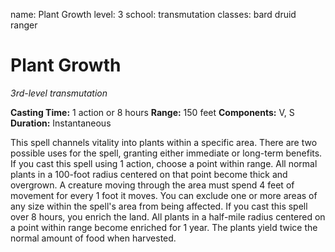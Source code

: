 name: Plant Growth
level: 3
school: transmutation
classes: bard
         druid
         ranger

# Plant Growth
_3rd-level transmutation_

**Casting Time:** 1 action or 8 hours
**Range:** 150 feet
**Components:** V, S
**Duration:** Instantaneous

This spell channels vitality into plants within a specific area. There are two possible uses for the spell, granting either immediate or long-term benefits.
If you cast this spell using 1 action, choose a point within range. All normal plants in a 100-foot radius centered on that point become thick and overgrown. A creature moving through the area must spend 4 feet of movement for every 1 foot it moves.
You can exclude one or more areas of any size within the spell's area from being affected.
If you cast this spell over 8 hours, you enrich the land. All plants in a half-mile radius centered on a point within range become enriched for 1 year. The plants yield twice the normal amount of food when harvested.
